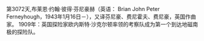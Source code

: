 第3072天,布莱恩·约翰·彼得·芬尼豪赫（英语： Brian John Peter Ferneyhough，1943年1月16日－），又译芬尼豪、费尼霍夫、费尼豪，英国作曲家。
1909年：英国探险家欧内斯特·沙克尔顿率领的考察队成为第一个到达地磁南极的探险队。
